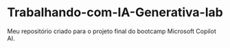 # Trabalhando-com-IA-Generativa-lab
Meu repositório criado para o projeto final do bootcamp Microsoft Copilot AI.
